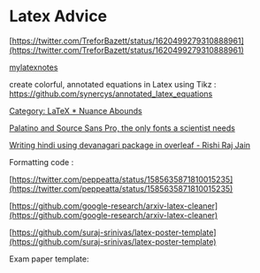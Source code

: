 # Latex Advice

[https://twitter.com/TreforBazett/status/1620499279310888961](https://twitter.com/TreforBazett/status/1620499279310888961)

[mylatexnotes](https://mylatexnotes.wordpress.com/author/mylatexnotes/)

create colorful, annotated equations in Latex using Tikz : https://github.com/synercys/annotated_latex_equations

[Category: LaTeX * Nuance Abounds](https://nuanceabounds.org/category/latex/)

[Palatino and Source Sans Pro, the only fonts a scientist needs](https://brushingupscience.com/2018/06/14/palatino-and-source-sans-pro-the-only-fonts-a-scientist-needs/)

[Writing hindi using devanagari package in overleaf - Rishi Raj Jain](https://rishi.app/blog/writing-hindi-using-devanagari-package-in-overleaf/)

Formatting code : 

[https://twitter.com/peppeatta/status/1585635871810015235](https://twitter.com/peppeatta/status/1585635871810015235)

[https://github.com/google-research/arxiv-latex-cleaner](https://github.com/google-research/arxiv-latex-cleaner)

[https://github.com/suraj-srinivas/latex-poster-template](https://github.com/suraj-srinivas/latex-poster-template)

Exam paper template: 

[](https://math.mit.edu/~psh/exam/examdoc.pdf)